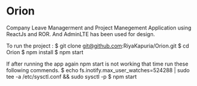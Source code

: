 # Orion
Company Leave Managerment and Project Manegement Application using ReactJs and ROR. And AdminLTE has been used for design.

To run the project :
$ git clone git@github.com:RiyaKapuria/Orion.git
$ cd Orion
$ npm install
$ npm start


If after running the app again npm start is not working that time run these following commends.
$ echo fs.inotify.max_user_watches=524288 | sudo tee -a /etc/sysctl.conf && sudo sysctl -p
$ npm start
